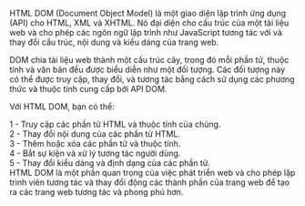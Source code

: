 HTML DOM (Document Object Model) là một giao diện lập trình ứng dụng (API) cho HTML, XML và XHTML. Nó đại diện cho cấu trúc của một tài liệu web và cho phép các ngôn ngữ lập trình như JavaScript tương tác với và thay đổi cấu trúc, nội dung và kiểu dáng của trang web.

DOM chia tài liệu web thành một cấu trúc cây, trong đó mỗi phần tử, thuộc tính và văn bản đều được biểu diễn như một đối tượng. Các đối tượng này có thể được truy cập, thay đổi, và tương tác bằng cách sử dụng các phương thức và thuộc tính cung cấp bởi API DOM.  

Với HTML DOM, bạn có thể:  

1 - Truy cập các phần tử HTML và thuộc tính của chúng.  
2 - Thay đổi nội dung của các phần tử HTML.  
3 - Thêm hoặc xóa các phần tử và thuộc tính.  
4 - Bắt sự kiện và xử lý tương tác người dùng.  
5 - Thay đổi kiểu dáng và định dạng của các phần tử.  
HTML DOM là một phần quan trọng của việc phát triển web và cho phép lập trình viên tương tác và thay đổi động các thành phần của trang web để tạo ra các trang web tương tác và phong phú hơn.
